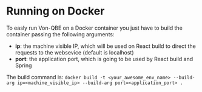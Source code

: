 # Running on Docker

To easly run Von-QBE on a Docker container you just have to build the container passing the following arguments:
* **ip**: the machine visible IP, which will be used on React build to direct the requests to the websevice (default is localhost)
* **port**: the application port, which is going to be used by React build and Spring

The build command is:
`docker build -t <your_awesome_env_name> --build-arg ip=<machine_visible_ip> --build-arg port=<application_port> .`
